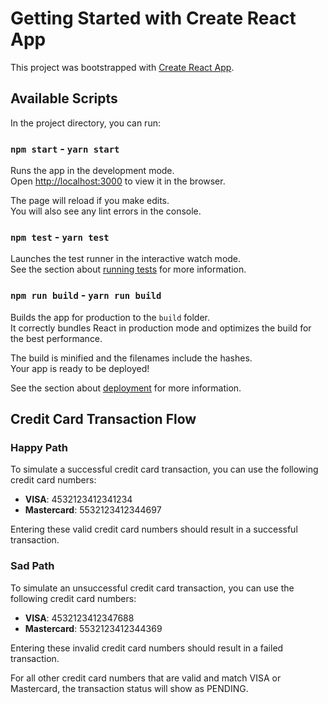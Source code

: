 # Getting Started with Create React App

This project was bootstrapped with [Create React App](https://github.com/facebook/create-react-app).

## Available Scripts

In the project directory, you can run:

### `npm start` - `yarn start`

Runs the app in the development mode.\
Open [http://localhost:3000](http://localhost:3000) to view it in the browser.

The page will reload if you make edits.\
You will also see any lint errors in the console.

### `npm test` - `yarn test`

Launches the test runner in the interactive watch mode.\
See the section about [running tests](https://facebook.github.io/create-react-app/docs/running-tests) for more information.

### `npm run build` - `yarn run build`

Builds the app for production to the `build` folder.\
It correctly bundles React in production mode and optimizes the build for the best performance.

The build is minified and the filenames include the hashes.\
Your app is ready to be deployed!

See the section about [deployment](https://facebook.github.io/create-react-app/docs/deployment) for more information.

## Credit Card Transaction Flow

### Happy Path

To simulate a successful credit card transaction, you can use the following credit card numbers:

- **VISA**: 4532123412341234
- **Mastercard**: 5532123412344697

Entering these valid credit card numbers should result in a successful transaction.

### Sad Path

To simulate an unsuccessful credit card transaction, you can use the following credit card numbers:

- **VISA**: 4532123412347688
- **Mastercard**: 5532123412344369

Entering these invalid credit card numbers should result in a failed transaction.

For all other credit card numbers that are valid and match VISA or Mastercard, the transaction status will show as PENDING.

